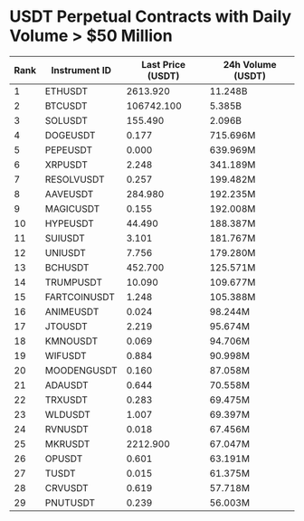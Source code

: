 # USDT Perpetual Contracts with Daily Volume > $50 Million

| Rank | Instrument ID | Last Price (USDT) | 24h Volume (USDT) |
|------|---------------|-------------------|-------------------|
| 1 | ETHUSDT | 2613.920 | 11.248B |
| 2 | BTCUSDT | 106742.100 | 5.385B |
| 3 | SOLUSDT | 155.490 | 2.096B |
| 4 | DOGEUSDT | 0.177 | 715.696M |
| 5 | PEPEUSDT | 0.000 | 639.969M |
| 6 | XRPUSDT | 2.248 | 341.189M |
| 7 | RESOLVUSDT | 0.257 | 199.482M |
| 8 | AAVEUSDT | 284.980 | 192.235M |
| 9 | MAGICUSDT | 0.155 | 192.008M |
| 10 | HYPEUSDT | 44.490 | 188.387M |
| 11 | SUIUSDT | 3.101 | 181.767M |
| 12 | UNIUSDT | 7.756 | 179.280M |
| 13 | BCHUSDT | 452.700 | 125.571M |
| 14 | TRUMPUSDT | 10.090 | 109.677M |
| 15 | FARTCOINUSDT | 1.248 | 105.388M |
| 16 | ANIMEUSDT | 0.024 | 98.244M |
| 17 | JTOUSDT | 2.219 | 95.674M |
| 18 | KMNOUSDT | 0.069 | 94.706M |
| 19 | WIFUSDT | 0.884 | 90.998M |
| 20 | MOODENGUSDT | 0.160 | 87.058M |
| 21 | ADAUSDT | 0.644 | 70.558M |
| 22 | TRXUSDT | 0.283 | 69.475M |
| 23 | WLDUSDT | 1.007 | 69.397M |
| 24 | RVNUSDT | 0.018 | 67.456M |
| 25 | MKRUSDT | 2212.900 | 67.047M |
| 26 | OPUSDT | 0.601 | 63.191M |
| 27 | TUSDT | 0.015 | 61.375M |
| 28 | CRVUSDT | 0.619 | 57.718M |
| 29 | PNUTUSDT | 0.239 | 56.003M |
